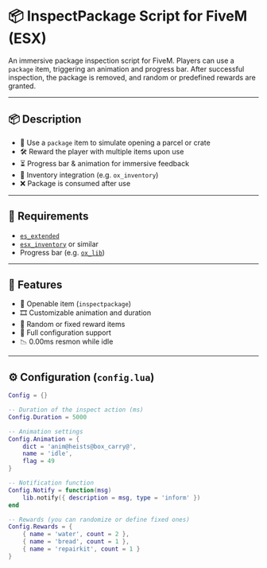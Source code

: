 # 📦 InspectPackage Script for FiveM (ESX)

An immersive package inspection script for FiveM. Players can use a `package` item, triggering an animation and progress bar. After successful inspection, the package is removed, and random or predefined rewards are granted.

---

## 📦 Description

- 🎒 Use a `package` item to simulate opening a parcel or crate
- 🛠️ Reward the player with multiple items upon use
- ⏳ Progress bar & animation for immersive feedback
- 🧾 Inventory integration (e.g. `ox_inventory`)
- ❌ Package is consumed after use

---

## 🧰 Requirements

- [`es_extended`](https://github.com/esx-framework/es_extended)
- [`esx_inventory`](https://github.com/esx-framework/esx_inventory) or similar
- Progress bar (e.g. [`ox_lib`](https://overextended.github.io/ox_lib/docs/client/UI/Progress))

---

## 🚀 Features

- 🎁 Openable item (`inspectpackage`)
- 🎞️ Customizable animation and duration
- 🎲 Random or fixed reward items
- 🔧 Full configuration support
- 📉 0.00ms resmon while idle

---

## ⚙️ Configuration (`config.lua`)

```lua
Config = {}

-- Duration of the inspect action (ms)
Config.Duration = 5000

-- Animation settings
Config.Animation = {
    dict = 'anim@heists@box_carry@',
    name = 'idle',
    flag = 49
}

-- Notification function
Config.Notify = function(msg)
    lib.notify({ description = msg, type = 'inform' })
end

-- Rewards (you can randomize or define fixed ones)
Config.Rewards = {
    { name = 'water', count = 2 },
    { name = 'bread', count = 1 },
    { name = 'repairkit', count = 1 }
}
